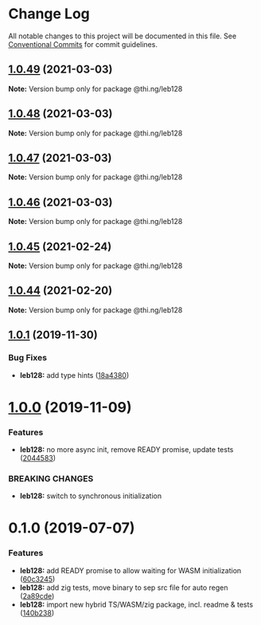 # Change Log

All notable changes to this project will be documented in this file.
See [Conventional Commits](https://conventionalcommits.org) for commit guidelines.

## [1.0.49](https://github.com/thi-ng/umbrella/compare/@thi.ng/leb128@1.0.48...@thi.ng/leb128@1.0.49) (2021-03-03)

**Note:** Version bump only for package @thi.ng/leb128





## [1.0.48](https://github.com/thi-ng/umbrella/compare/@thi.ng/leb128@1.0.47...@thi.ng/leb128@1.0.48) (2021-03-03)

**Note:** Version bump only for package @thi.ng/leb128





## [1.0.47](https://github.com/thi-ng/umbrella/compare/@thi.ng/leb128@1.0.46...@thi.ng/leb128@1.0.47) (2021-03-03)

**Note:** Version bump only for package @thi.ng/leb128





## [1.0.46](https://github.com/thi-ng/umbrella/compare/@thi.ng/leb128@1.0.45...@thi.ng/leb128@1.0.46) (2021-03-03)

**Note:** Version bump only for package @thi.ng/leb128





## [1.0.45](https://github.com/thi-ng/umbrella/compare/@thi.ng/leb128@1.0.44...@thi.ng/leb128@1.0.45) (2021-02-24)

**Note:** Version bump only for package @thi.ng/leb128





## [1.0.44](https://github.com/thi-ng/umbrella/compare/@thi.ng/leb128@1.0.43...@thi.ng/leb128@1.0.44) (2021-02-20)

**Note:** Version bump only for package @thi.ng/leb128





## [1.0.1](https://github.com/thi-ng/umbrella/compare/@thi.ng/leb128@1.0.0...@thi.ng/leb128@1.0.1) (2019-11-30)

### Bug Fixes

* **leb128:** add type hints ([18a4380](https://github.com/thi-ng/umbrella/commit/18a4380336604f4a8fc890296d5c9dce5d9c0cd2))

# [1.0.0](https://github.com/thi-ng/umbrella/compare/@thi.ng/leb128@0.1.5...@thi.ng/leb128@1.0.0) (2019-11-09)

### Features

* **leb128:** no more async init, remove READY promise, update tests ([2044583](https://github.com/thi-ng/umbrella/commit/20445837f5af1891703e1c51fe8db56e69f11c86))

### BREAKING CHANGES

* **leb128:** switch to synchronous initialization

# 0.1.0 (2019-07-07)

### Features

* **leb128:** add READY promise to allow waiting for WASM initialization ([60c3245](https://github.com/thi-ng/umbrella/commit/60c3245))
* **leb128:** add zig tests, move binary to sep src file for auto regen ([2a89cde](https://github.com/thi-ng/umbrella/commit/2a89cde))
* **leb128:** import new hybrid TS/WASM/zig package, incl. readme & tests ([140b238](https://github.com/thi-ng/umbrella/commit/140b238))
